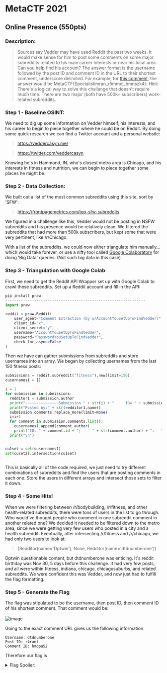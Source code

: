 # MetaCTF 2021
## Online Presence (550pts)
### Description: 
>Sources say Vedder may have used Reddit the past two weeks. It would make sense for him to post some comments on some major subreddits related to his main career interests or near his local area. Can you help find his account?
The answer format is the username followed by the post ID and comment ID in the URL to their shortest comment, underscore delimited. For example, for [this comment](https://www.reddit.com/r/AskReddit/comments/r5mmdj/comment/hmnszk4/), the answer would be MetaCTF{Specialistimran_r5mmdj_hmnszk4}.
Hint: There's a logical way to solve this challenge that doesn't require much time. There are two major (both have 500k+ subscribers) work-related subreddits.

### Step 1 - Baseline OSINT:
We need to dig up some information on Vedder himself, his interests, and his career to begin to piece together where he could be on Reddit.
By doing some quick research we can find a Twitter account and a personal website:
>https://veddercasyn.me/

>https://twitter.com/veddercasyn

Knowing he's in Hammond, IN, who's closest metro area is Chicago, and his interests in fitness and nutrition, we can begin to piece together some places he might be.

### Step 2 - Data Collection:
We built out a list of the most common subreddits using this site, sort by 'SFW':
>https://frontpagemetrics.com/top-sfw-subreddits

We figured in a challenge like this, Vedder would not be posting in NSFW subreddits and his presence would be relatively clean.
We filtered the subreddits that had more than 500k subscribers, but kept some that were very pertinent, like /r/Chicago.

With a list of the subreddits, we could now either triangulate him manually... which would take forever, or use a nifty tool called [Google Colaboratory](https://research.google.com/colaboratory/) for doing 'Big Data' queries. (Not such big data in this case)

### Step 3 - Triangulation with Google Colab
First, we need to get the Reddit API Wrapper set up with Google Colab to crawl these subreddits. Set up a Reddit account and fill in the API:
```python
pip install praw
---------------------------------------------------------------
import praw

reddit = praw.Reddit(
    user_agent="Comment Extraction (by u/AccountYouSetUpToFindVedder)",
    client_id="x",
    client_secret="y",
    username="AccountYouSetUpToFindVedder",
    password="PasswordYouSetUpToFindVedder",
    check_for_async=False
)
```
Then we have can gather submissions from subreddits and store usernames into an array. We began by collecting usernames from the last 150 fitness posts:
```python
submissions = reddit.subreddit("fitness").new(limit=150)
cusernames1 = []

i = 1
for submission in submissions:
  redditor1 = submission.author
  print("~~~~~~~~~~~~~~~Submission " + str(i) + "     ID= " + submission.id + "     Title: " + submission.title + "~~~~~~~~~~~~~~~")
  print("Posted by:" + str(redditor1.name))
  submission.comments.replace_more(limit=None)
  i=i+1
  for comment in submission.comments.list():
    cusernames1.append(comment.author)
    print("ID: " + comment.id + ";     " + str(comment.author) + ":   " + comment.body)
  print("\n")


cu1set = set(cusernames1)
set(cuset2).intersection(cu1set)
  
```
This is basically all of the code required, we just need to try different combinations of subreddits and find the users that are posting comments in each one. Store the users in different arrays and intersect those sets to filter it down.

### Step 4 - Some Hits!
When we were filtering between /r/bodybuilding, /r/fitness, and other health-related subreddits, there were tons of users in the list to go through. Who would've thought people who comment in one subreddit comment in another related one?
We decided it needed to be filtered down to the metro area, since we were getting very few users who posted in a city and a health subreddit.
Eventually, after intersecting /r/fitness and /r/chicago, we had only two users to look at:
>{Redditor(name='Dptwin'), None, Redditor(name='dtdnumberone')}

Dptwin questionable content, but dtdnumberone was enticing. It's reddit birthday was Nov 30, 5 days before this challenge. It had very few posts, and all were within fitness, indiana, chicago, chicagosuburbs, and related subreddits.
We were confident this was Vedder, and now just had to fulfill the flag formatting.

### Step 5 - Generate the Flag
The flag was stipulated to be the username, then post ID, then comment ID of his shortest comment.
That comment would be:
<br /><br />
![image](https://user-images.githubusercontent.com/43623870/144759695-a6a5c992-75d0-45b4-abf9-0c08008a854f.png)

Going to the exact comment URL gives us the following information:
```
Username: dtdnumberone
Post ID: r4rant
Comment ID: hmqpa52
```
Therefore our flag is
<details>
  <summary>Flag Spoiler:</summary>
  
    MetaCTF{dtdnumberone_r4rant_hmqpa52}
 </details>

